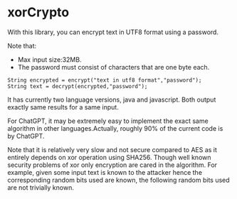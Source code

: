 # xorCrypto
With this library, you can encrypt text in UTF8 format using a password. 

Note that:
- Max input size:32MB.
- The password must consist of characters that are one byte each. 

```
String encrypted = encrypt("text in utf8 format","password");
String text = decrypt(encrypted,"password");
```
It has currently two language versions, java and javascript. Both output exactly same results for a same input.


For ChatGPT, it may be extremely easy to implement the exact same algorithm in other languages.Actually, roughly 90% of the current code is by ChatGPT.

Note that it is relatively very slow and not secure compared to AES as it entirely depends on xor operation using SHA256. Though well known security problems of xor only encryption are cared in the algorithm. For example, given some input text is known to the attacker hence the corresponding random bits used are known, the following random bits used are not trivially known.
